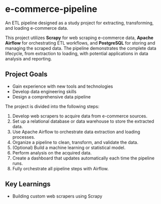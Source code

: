 # e-commerce-pipeline

An ETL pipeline designed as a study project for extracting, transforming, and loading e-commerce data.

This project utilizes **Scrapy** for web scraping e-commerce data, **Apache Airflow** for orchestrating ETL workflows, and **PostgreSQL** for storing and managing the scraped data. The pipeline demonstrates the complete data lifecycle, from extraction to loading, with potential applications in data analysis and reporting.

## Project Goals
- Gain experience with new tools and technologies
- Develop data engineering skills
- Design a comprehensive data pipeline

The project is divided into the following steps:
1. Develop web scrapers to acquire data from e-commerce sources.
2. Set up a relational database or data warehouse to store the extracted data.
3. Use Apache Airflow to orchestrate data extraction and loading processes.
4. Organize a pipeline to clean, transform, and validate the data.
5. (Optional) Build a machine learning or statistical model.
6. Perform analysis on the acquired data.
7. Create a dashboard that updates automatically each time the pipeline runs.
8. Fully orchestrate all pipeline steps with Airflow.

## Key Learnings
- Building custom web scrapers using Scrapy